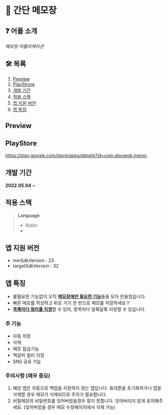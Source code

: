 # 🙌 간단 메모장


## ❓ 어플 소개

*메모장 어플리케이션*

## 🛠 목록

1. [Preview](#-Preview)
2. [PlayStrore](#-PlayStore)
3. [개발 기간](#-개발-기간)
4. [적용 스택](#-적용-스택)
5. [앱 지원 버전](#-앱-지원-버전)
6. [앱 특징](#-앱-특징)


## Preview

## PlayStore
https://play.google.com/store/apps/details?id=com.devseok.memo

## 개발 기간
**2022.05.04 ~**

## 적용 스택
> **Language**
> * Kotlin
> * 

## 앱 지원 버전
- minSdkVersion : 23
- targetSdkVersion : 32

## 앱 특징
- 불필요한 기능없이 오직 <u>**메모장에만 필요한 기능**</u>들을 모아 만들었습니다.
- 빠른 메모를 작성하고 뒤로 가기 한 번으로 메모를 저장하세요 !!
- <u>**목록마다 컬러를 지정**</u>할 수 있어, 항목마다 알록달록 지정할 수 있습니다.

### 주 기능
- 자동 저장
- 삭제
- 메모 잠금기능
- 책갈피 컬러 지정
- SNS 공유 기능

### 주의사항 (매우 중요)
1. 해당 앱은 자동으로 백업을 지원하지 않는 앱입니다.
휴대폰을 초기화하거나 앱을 삭제할 경우 메모가 삭제되므로 주의가 필요합니다.
2. 비밀메모의 비밀번호를 잊어버렸을경우 찾지 못합니다. 잊어버리지 않게 유의해주세요. (잊어버렸을 경우 메모 수정페이지에서 삭제 가능)